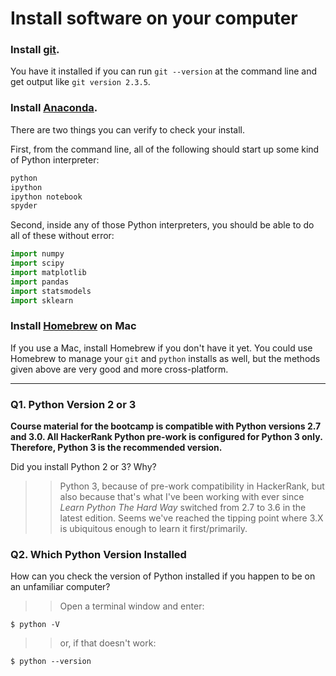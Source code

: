 # Install software on your computer


### Install [git](http://git-scm.com/).

You have it installed if you can run `git --version` at the command
line and get output like `git version 2.3.5`.


### Install [Anaconda](http://continuum.io/downloads).

There are two things you can verify to check your install.

First, from the command line, all of the following should start up
some kind of Python interpreter:

```bash
python
ipython
ipython notebook
spyder
```

Second, inside any of those Python interpreters, you should be able to
do all of these without error:

```python
import numpy
import scipy
import matplotlib
import pandas
import statsmodels
import sklearn
```

### Install [Homebrew](http://brew.sh/) on Mac

If you use a Mac, install Homebrew if you don't
have it yet. You could use Homebrew to manage your `git` and `python`
installs as well, but the methods given above are very good and more
cross-platform.

---

### Q1. Python Version 2 or 3

**Course material for the bootcamp is compatible with Python versions 2.7 and 3.0. All HackerRank Python pre-work is configured for Python 3 only.  Therefore, Python 3 is the recommended version.**  

Did you install Python 2 or 3? Why?  

>> Python 3, because of pre-work compatibility in HackerRank, but also because that's what I've been working with ever since *Learn Python The Hard Way* switched from 2.7 to 3.6 in the latest edition. Seems we've reached the tipping point where 3.X is ubiquitous enough to learn it first/primarily.  

### Q2. Which Python Version Installed   

How can you check the version of Python installed if you happen to be on an unfamiliar computer?

>> Open a terminal window and enter:
```console
$ python -V
```
>> or, if that doesn't work:
```console
$ python --version
```



 


